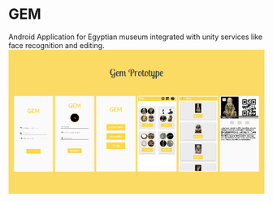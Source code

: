 # GEM
Android Application for Egyptian museum integrated with unity services like face recognition and editing.
![](gem.png)
